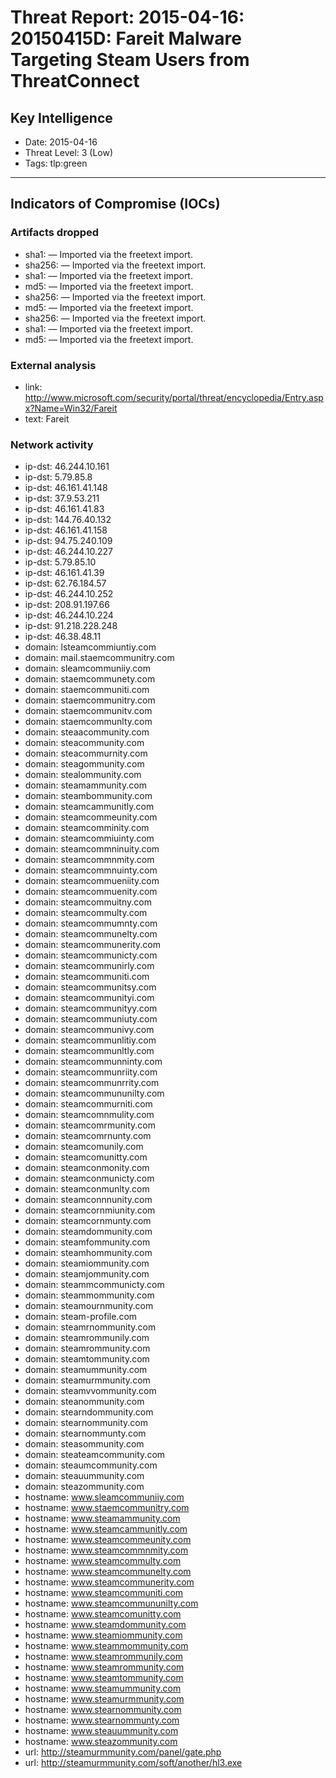 # Threat Report: 2015-04-16: 20150415D: Fareit Malware Targeting Steam Users from ThreatConnect


## Key Intelligence
* Date: 2015-04-16
* Threat Level: 3 (Low)
* Tags: tlp:green

---

## Indicators of Compromise (IOCs)
### Artifacts dropped
* sha1: <sha1> — Imported via the freetext import.
* sha256: <sha256> — Imported via the freetext import.
* sha1: <sha1> — Imported via the freetext import.
* md5: <md5> — Imported via the freetext import.
* sha256: <sha256> — Imported via the freetext import.
* md5: <md5> — Imported via the freetext import.
* sha256: <sha256> — Imported via the freetext import.
* sha1: <sha1> — Imported via the freetext import.
* md5: <md5> — Imported via the freetext import.

### External analysis
* link: http://www.microsoft.com/security/portal/threat/encyclopedia/Entry.aspx?Name=Win32/Fareit
* text: Fareit

### Network activity
* ip-dst: 46.244.10.161
* ip-dst: 5.79.85.8
* ip-dst: 46.161.41.148
* ip-dst: 37.9.53.211
* ip-dst: 46.161.41.83
* ip-dst: 144.76.40.132
* ip-dst: 46.161.41.158
* ip-dst: 94.75.240.109
* ip-dst: 46.244.10.227
* ip-dst: 5.79.85.10
* ip-dst: 46.161.41.39
* ip-dst: 62.76.184.57
* ip-dst: 46.244.10.252
* ip-dst: 208.91.197.66
* ip-dst: 46.244.10.224
* ip-dst: 91.218.228.248
* ip-dst: 46.38.48.11
* domain: lsteamcommiuntiy.com
* domain: mail.staemcommunitry.com
* domain: sleamcommuniiy.com
* domain: staemcommunety.com
* domain: staemcommuniti.com
* domain: staemcommunitry.com
* domain: staemcommunitv.com
* domain: staemcommunlty.com
* domain: steaacommunity.com
* domain: steacommunity.com
* domain: steacommurnity.com
* domain: steagommunity.com
* domain: stealommunity.com
* domain: steamammunity.com
* domain: steambommunity.com
* domain: steamcammunitly.com
* domain: steamcommeunity.com
* domain: steamcomminity.com
* domain: steamcommiuinty.com
* domain: steamcommninuity.com
* domain: steamcommnmity.com
* domain: steamcommnuinty.com
* domain: steamcommueniity.com
* domain: steamcommuenity.com
* domain: steamcommuitny.com
* domain: steamcommulty.com
* domain: steamcommumnty.com
* domain: steamcommunelty.com
* domain: steamcommunerity.com
* domain: steamcommunicty.com
* domain: steamcommunirly.com
* domain: steamcommuniti.com
* domain: steamcommunitsy.com
* domain: steamcommunityi.com
* domain: steamcommunityy.com
* domain: steamcommuniuty.com
* domain: steamcommunivy.com
* domain: steamcommunlitiy.com
* domain: steamcommunltly.com
* domain: steamcommunninty.com
* domain: steamcommunriity.com
* domain: steamcommunrrity.com
* domain: steamcommununilty.com
* domain: steamcommurniti.com
* domain: steamcomnmulity.com
* domain: steamcomrmunity.com
* domain: steamcomrnunty.com
* domain: steamcomunily.com
* domain: steamcomunitty.com
* domain: steamconmonity.com
* domain: steamconmunicty.com
* domain: steamconmunlty.com
* domain: steamconnnunity.com
* domain: steamcornmiunity.com
* domain: steamcornmunty.com
* domain: steamdommunity.com
* domain: steamfommunity.com
* domain: steamhommunity.com
* domain: steamiommunity.com
* domain: steamjommunity.com
* domain: steammcommunicty.com
* domain: steammommunity.com
* domain: steamournmunity.com
* domain: steam-profile.com
* domain: steamrnommunity.com
* domain: steamrommunily.com
* domain: steamrommunity.com
* domain: steamtommunity.com
* domain: steamummunity.com
* domain: steamurmmunity.com
* domain: steamvvommunity.com
* domain: steanommunity.com
* domain: stearndommunity.com
* domain: stearnommunity.com
* domain: stearnommunty.com
* domain: steasommunity.com
* domain: steateamcommunity.com
* domain: steaumcommunity.com
* domain: steauummunity.com
* domain: steazommunity.com
* hostname: www.sleamcommuniiy.com
* hostname: www.staemcommunitry.com
* hostname: www.steamammunity.com
* hostname: www.steamcammunitly.com
* hostname: www.steamcommeunity.com
* hostname: www.steamcommnmity.com
* hostname: www.steamcommulty.com
* hostname: www.steamcommunelty.com
* hostname: www.steamcommunerity.com
* hostname: www.steamcommuniti.com
* hostname: www.steamcommununilty.com
* hostname: www.steamcomunitty.com
* hostname: www.steamdommunity.com
* hostname: www.steamiommunity.com
* hostname: www.steammommunity.com
* hostname: www.steamrommunily.com
* hostname: www.steamrommunity.com
* hostname: www.steamtommunity.com
* hostname: www.steamummunity.com
* hostname: www.steamurmmunity.com
* hostname: www.stearnommunity.com
* hostname: www.stearnommunty.com
* hostname: www.steauummunity.com
* hostname: www.steazommunity.com
* url: http://steamurmmunity.com/panel/gate.php
* url: http://steamurmmunity.com/soft/another/hl3.exe
